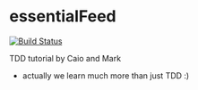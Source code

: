 # essentialFeed

[![Build Status](https://travis-ci.com/sirEven/essentialFeed.svg?branch=master)](https://travis-ci.com/sirEven/essentialFeed)

TDD tutorial by Caio and Mark
- actually we learn much more than just TDD :)

